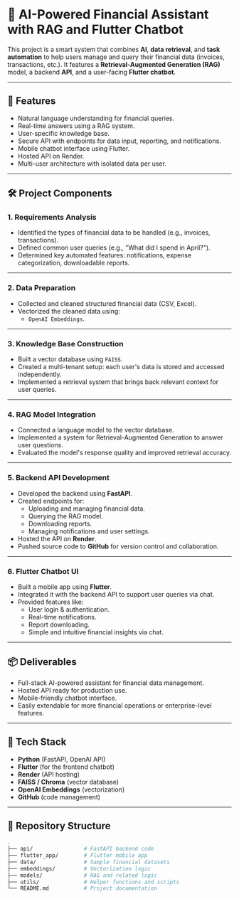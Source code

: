 # 💼 AI-Powered Financial Assistant with RAG and Flutter Chatbot

This project is a smart system that combines **AI**, **data retrieval**, and **task automation** to help users manage and query their financial data (invoices, transactions, etc.). It features a **Retrieval-Augmented Generation (RAG)** model, a backend **API**, and a user-facing **Flutter chatbot**.

---

## 🚀 Features

- Natural language understanding for financial queries.
- Real-time answers using a RAG system.
- User-specific knowledge base.
- Secure API with endpoints for data input, reporting, and notifications.
- Mobile chatbot interface using Flutter.
- Hosted API on Render.
- Multi-user architecture with isolated data per user.

---

## 🛠️ Project Components

### 1. Requirements Analysis
- Identified the types of financial data to be handled (e.g., invoices, transactions).
- Defined common user queries (e.g., "What did I spend in April?").
- Determined key automated features: notifications, expense categorization, downloadable reports.

---

### 2. Data Preparation
- Collected and cleaned structured financial data (CSV, Excel).
- Vectorized the cleaned data using:
  - `OpenAI Embeddings`.

---

### 3. Knowledge Base Construction
- Built a vector database using `FAISS`.
- Created a multi-tenant setup: each user's data is stored and accessed independently.
- Implemented a retrieval system that brings back relevant context for user queries.

---

### 4. RAG Model Integration
- Connected a language model to the vector database.
- Implemented a system for Retrieval-Augmented Generation to answer user questions.
- Evaluated the model's response quality and improved retrieval accuracy.

---

### 5. Backend API Development
- Developed the backend using **FastAPI**.
- Created endpoints for:
  - Uploading and managing financial data.
  - Querying the RAG model.
  - Downloading reports.
  - Managing notifications and user settings.
- Hosted the API on **Render**.
- Pushed source code to **GitHub** for version control and collaboration.

---

### 6. Flutter Chatbot UI
- Built a mobile app using **Flutter**.
- Integrated it with the backend API to support user queries via chat.
- Provided features like:
  - User login & authentication.
  - Real-time notifications.
  - Report downloading.
  - Simple and intuitive financial insights via chat.

---

## 📦 Deliverables

- Full-stack AI-powered assistant for financial data management.
- Hosted API ready for production use.
- Mobile-friendly chatbot interface.
- Easily extendable for more financial operations or enterprise-level features.

---

## 🧠 Tech Stack

- **Python** (FastAPI, OpenAI API)
- **Flutter** (for the frontend chatbot)
- **Render** (API hosting)
- **FAISS / Chroma** (vector database)
- **OpenAI Embeddings** (vectorization)
- **GitHub** (code management)

---

## 📁 Repository Structure

```bash
.
├── api/                # FastAPI backend code
├── flutter_app/        # Flutter mobile app
├── data/               # Sample financial datasets
├── embeddings/         # Vectorization logic
├── models/             # RAG and related logic
├── utils/              # Helper functions and scripts
└── README.md           # Project documentation

